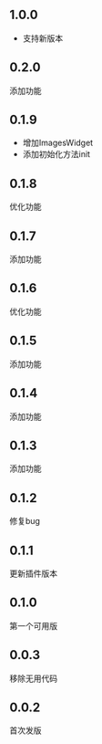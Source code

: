 ## 1.0.0
- 支持新版本

## 0.2.0
添加功能

## 0.1.9
- 增加ImagesWidget
- 添加初始化方法init

## 0.1.8
优化功能

## 0.1.7
添加功能

## 0.1.6
优化功能

## 0.1.5
添加功能

## 0.1.4
添加功能

## 0.1.3
添加功能

## 0.1.2
修复bug

## 0.1.1
更新插件版本

## 0.1.0
第一个可用版

## 0.0.3
移除无用代码

## 0.0.2
首次发版

